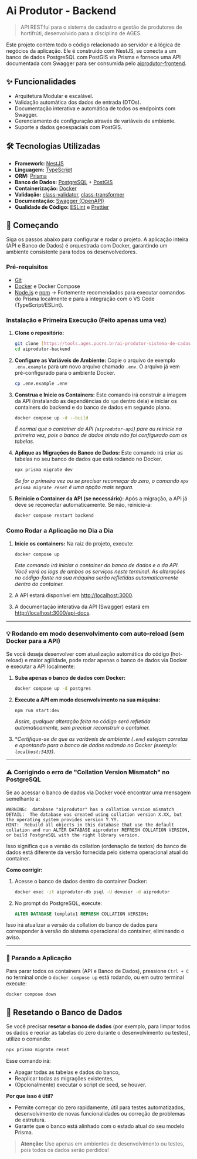 # Ai Produtor - Backend

> API RESTful para o sistema de cadastro e gestão de produtores de hortifrúti, desenvolvido para a disciplina de AGES.

Este projeto contém todo o código relacionado ao servidor e à lógica de negócios da aplicação. Ele é construído com NestJS, se conecta a um banco de dados PostgreSQL com PostGIS via Prisma e fornece uma API documentada com Swagger para ser consumida pelo [aiprodutor-frontend](https://tools.ages.pucrs.br/ai-produtor-sistema-de-cadastro-e-gestao-de-produtores-de-hortifrutie/aiprodutor-frontend.git).

## ✨ Funcionalidades

- Arquitetura Modular e escalável.
- Validação automática dos dados de entrada (DTOs).
- Documentação interativa e automática de todos os endpoints com Swagger.
- Gerenciamento de configuração através de variáveis de ambiente.
- Suporte a dados geoespaciais com PostGIS.

## 🛠️ Tecnologias Utilizadas

- **Framework:** [NestJS](https://nestjs.com/)
- **Linguagem:** [TypeScript](https://www.typescriptlang.org/)
- **ORM:** [Prisma](https://www.prisma.io/)
- **Banco de Dados:** [PostgreSQL](https://www.postgresql.org/) + [PostGIS](https://postgis.net/)
- **Containerização:** [Docker](https://www.docker.com/)
- **Validação:** [class-validator](https://github.com/typestack/class-validator), [class-transformer](https://github.com/typestack/class-transformer)
- **Documentação:** [Swagger (OpenAPI)](https://swagger.io/)
- **Qualidade de Código:** [ESLint](https://eslint.org/) e [Prettier](https://prettier.io/)

## 🚀 Começando

Siga os passos abaixo para configurar e rodar o projeto. A aplicação inteira (API e Banco de Dados) é orquestrada com Docker, garantindo um ambiente consistente para todos os desenvolvedores.

### Pré-requisitos

- [Git](https://git-scm.com/)
- [Docker](https://www.docker.com/products/docker-desktop/) e Docker Compose
- [Node.js](https://nodejs.org/) e [npm](https://www.npmjs.com/) → Fortemente recomendados para executar comandos do Prisma localmente e para a integração com o VS Code (TypeScript/ESLint).

### Instalação e Primeira Execução (Feito apenas uma vez)

1.  **Clone o repositório:**
    ```bash
    git clone [https://tools.ages.pucrs.br/ai-produtor-sistema-de-cadastro-e-gestao-de-produtores-de-hortifrutie/aiprodutor-backend.git](https://tools.ages.pucrs.br/ai-produtor-sistema-de-cadastro-e-gestao-de-produtores-de-hortifrutie/aiprodutor-backend.git)
    cd aiprodutor-backend
    ```

2.  **Configure as Variáveis de Ambiente:**
    Copie o arquivo de exemplo `.env.example` para um novo arquivo chamado `.env`. O arquivo já vem pré-configurado para o ambiente Docker.
    ```bash
    cp .env.example .env
    ```

3.  **Construa e Inicie os Containers:**
    Este comando irá construir a imagem da API (instalando as dependências do `npm` dentro dela) e iniciar os containers do backend e do banco de dados em segundo plano.
    ```bash
    docker compose up -d --build
    ```
    *É normal que o container da API (`aiprodutor-api`) pare ou reinicie na primeira vez, pois o banco de dados ainda não foi configurado com as tabelas.*

4.  **Aplique as Migrações do Banco de Dados:**
    Este comando irá criar as tabelas no seu banco de dados que está rodando no Docker.
    ```bash
    npx prisma migrate dev
    ```
    *Se for a primeira vez ou se precisar recomeçar do zero, o comando `npx prisma migrate reset` é uma opção mais segura.*

5.  **Reinicie o Container da API (se necessário):**
    Após a migração, a API já deve se reconectar automaticamente. Se não, reinicie-a:
    ```bash
    docker compose restart backend
    ```

### Como Rodar a Aplicação no Dia a Dia

1.  **Inicie os containers:**
    Na raiz do projeto, execute:
    ```bash
    docker compose up
    ```
    *Este comando irá iniciar o container do banco de dados e o da API. Você verá os logs de ambos os serviços neste terminal. As alterações no código-fonte na sua máquina serão refletidas automaticamente dentro do container.*

2.  A API estará disponível em [http://localhost:3000](http://localhost:3000).
3.  A documentação interativa da API (Swagger) estará em [http://localhost:3000/api-docs](http://localhost:3000/api-docs).

---

### 💡 Rodando em modo desenvolvimento com auto-reload (sem Docker para a API)

Se você deseja desenvolver com atualização automática do código (hot-reload) e maior agilidade, pode rodar apenas o banco de dados via Docker e executar a API localmente:

1. **Suba apenas o banco de dados com Docker:**
   ```bash
   docker compose up -d postgres
   ```

2. **Execute a API em modo desenvolvimento na sua máquina:**
   ```bash
   npm run start:dev
   ```
   *Assim, qualquer alteração feita no código será refletida automaticamente, sem precisar reconstruir o container.*

3. **Certifique-se de que as variáveis de ambiente (`.env`) estejam corretas e apontando para o banco de dados rodando no Docker (exemplo: `localhost:5433`).*

---

### ⚠️ Corrigindo o erro de "Collation Version Mismatch" no PostgreSQL

Se ao acessar o banco de dados via Docker você encontrar uma mensagem semelhante a:

```
WARNING:  database "aiprodutor" has a collation version mismatch
DETAIL:  The database was created using collation version X.XX, but the operating system provides version Y.YY.
HINT:  Rebuild all objects in this database that use the default collation and run ALTER DATABASE aiprodutor REFRESH COLLATION VERSION, or build PostgreSQL with the right library version.
```

Isso significa que a versão da collation (ordenação de textos) do banco de dados está diferente da versão fornecida pelo sistema operacional atual do container.

**Como corrigir:**

1. Acesse o banco de dados dentro do container Docker:
   ```bash
   docker exec -it aiprodutor-db psql -U devuser -d aiprodutor
   ```

2. No prompt do PostgreSQL, execute:
   ```sql
   ALTER DATABASE template1 REFRESH COLLATION VERSION;
   ```

Isso irá atualizar a versão da collation do banco de dados para corresponder à versão do sistema operacional do container, eliminando o aviso.

---

### 🛑 Parando a Aplicação

Para parar todos os containers (API e Banco de Dados), pressione `Ctrl + C` no terminal onde o `docker compose up` está rodando, ou em outro terminal execute:
```bash
docker compose down
```

## 🔄 Resetando o Banco de Dados

Se você precisar **resetar o banco de dados** (por exemplo, para limpar todos os dados e recriar as tabelas do zero durante o desenvolvimento ou testes), utilize o comando:

```bash
npx prisma migrate reset
```

Esse comando irá:
- Apagar todas as tabelas e dados do banco,
- Reaplicar todas as migrações existentes,
- (Opcionalmente) executar o script de seed, se houver.

**Por que isso é útil?**
- Permite começar do zero rapidamente, útil para testes automatizados, desenvolvimento de novas funcionalidades ou correção de problemas de estrutura.
- Garante que o banco está alinhado com o estado atual do seu modelo Prisma.

> **Atenção:** Use apenas em ambientes de desenvolvimento ou testes, pois todos os dados serão perdidos!